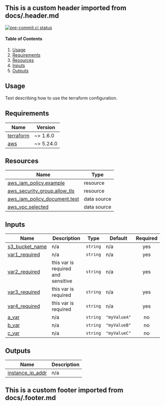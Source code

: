 <!-- BEGIN_TF_DOCS -->
## This is a custom header imported from docs/.header.md

[![pre-commit.ci status](https://results.pre-commit.ci/badge/github/tbriot/terraform-test-workflow/main.svg)](https://results.pre-commit.ci/latest/github/tbriot/terraform-test-workflow/main)

#### Table of Contents
1. [Usage](#usage)
2. [Requirements](#requirements)
3. [Resources](#resources)
4. [Inputs](#inputs)
5. [Outputs](#outputs)

## Usage

Text describing how to use the terraform configuration.

## Requirements

| Name | Version |
|------|---------|
| <a name="requirement_terraform"></a> [terraform](#requirement\_terraform) | ~> 1.6.0 |
| <a name="requirement_aws"></a> [aws](#requirement\_aws) | ~> 5.24.0 |

## Resources

| Name | Type |
|------|------|
| [aws_iam_policy.example](https://registry.terraform.io/providers/hashicorp/aws/latest/docs/resources/iam_policy) | resource |
| [aws_security_group.allow_tls](https://registry.terraform.io/providers/hashicorp/aws/latest/docs/resources/security_group) | resource |
| [aws_iam_policy_document.test](https://registry.terraform.io/providers/hashicorp/aws/latest/docs/data-sources/iam_policy_document) | data source |
| [aws_vpc.selected](https://registry.terraform.io/providers/hashicorp/aws/latest/docs/data-sources/vpc) | data source |

## Inputs

| Name | Description | Type | Default | Required |
|------|-------------|------|---------|:--------:|
| <a name="input_s3_bucket_name"></a> [s3\_bucket\_name](#input\_s3\_bucket\_name) | n/a | `string` | n/a | yes |
| <a name="input_var1_required"></a> [var1\_required](#input\_var1\_required) | n/a | `string` | n/a | yes |
| <a name="input_var2_required"></a> [var2\_required](#input\_var2\_required) | this var is required and sensitive | `string` | n/a | yes |
| <a name="input_var3_required"></a> [var3\_required](#input\_var3\_required) | this var is required | `string` | n/a | yes |
| <a name="input_var4_required"></a> [var4\_required](#input\_var4\_required) | this var is required | `string` | n/a | yes |
| <a name="input_a_var"></a> [a\_var](#input\_a\_var) | n/a | `string` | `"myValueA"` | no |
| <a name="input_b_var"></a> [b\_var](#input\_b\_var) | n/a | `string` | `"myValueB"` | no |
| <a name="input_c_var"></a> [c\_var](#input\_c\_var) | n/a | `string` | `"myValueC"` | no |

## Outputs

| Name | Description |
|------|-------------|
| <a name="output_instance_ip_addr"></a> [instance\_ip\_addr](#output\_instance\_ip\_addr) | n/a |

## This is a custom footer imported from docs/.footer.md
<!-- END_TF_DOCS -->

